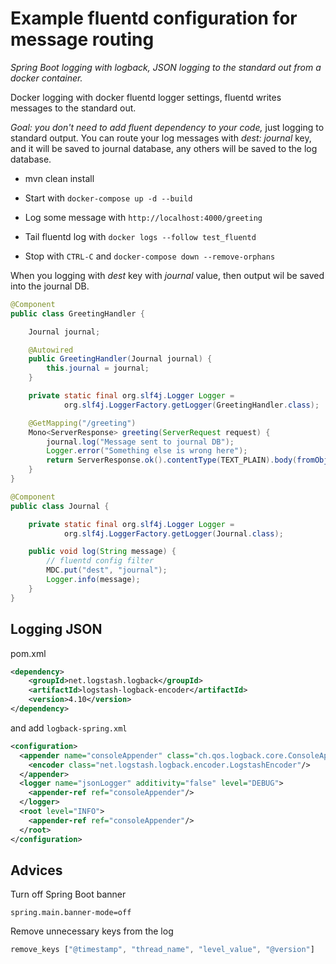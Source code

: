 # Example fluentd configuration for message routing

*Spring Boot logging with logback, JSON logging to the standard out from a docker container.*

Docker logging with docker fluentd logger settings, fluentd writes messages to the standard out.

*Goal: you don't need to add fluent dependency to your code,* just logging to standard output.
You can route your log messages with _dest: journal_ key, and it will be saved to journal database, any others will be saved to the log database.

* mvn clean install

* Start with ```docker-compose up -d --build```

* Log some message with ```http://localhost:4000/greeting```

* Tail fluentd log with ```docker logs --follow test_fluentd```

* Stop with ```CTRL-C``` and ```docker-compose down --remove-orphans```

When you logging with _dest_ key with _journal_ value, then output wil be saved into the journal DB.

```java
@Component
public class GreetingHandler {

    Journal journal;

    @Autowired
    public GreetingHandler(Journal journal) {
        this.journal = journal;
    }

    private static final org.slf4j.Logger Logger =
            org.slf4j.LoggerFactory.getLogger(GreetingHandler.class);

    @GetMapping("/greeting")
    Mono<ServerResponse> greeting(ServerRequest request) {
        journal.log("Message sent to journal DB");
        Logger.error("Something else is wrong here");
        return ServerResponse.ok().contentType(TEXT_PLAIN).body(fromObject("Hello World!"));
    }
}
```

```java
@Component
public class Journal {

    private static final org.slf4j.Logger Logger =
            org.slf4j.LoggerFactory.getLogger(Journal.class);

    public void log(String message) {
        // fluentd config filter
        MDC.put("dest", "journal");
        Logger.info(message);
    }
}
```

## Logging JSON

pom.xml

```xml
<dependency>
    <groupId>net.logstash.logback</groupId>
    <artifactId>logstash-logback-encoder</artifactId>
    <version>4.10</version>
</dependency>
```

and add ```logback-spring.xml```

```xml
<configuration>
  <appender name="consoleAppender" class="ch.qos.logback.core.ConsoleAppender">
    <encoder class="net.logstash.logback.encoder.LogstashEncoder"/>
  </appender>
  <logger name="jsonLogger" additivity="false" level="DEBUG">
    <appender-ref ref="consoleAppender"/>
  </logger>
  <root level="INFO">
    <appender-ref ref="consoleAppender"/>
  </root>
</configuration>
```

## Advices

Turn off Spring Boot banner

```
spring.main.banner-mode=off
```

Remove unnecessary keys from the log

```javascript
remove_keys ["@timestamp", "thread_name", "level_value", "@version"]
```
